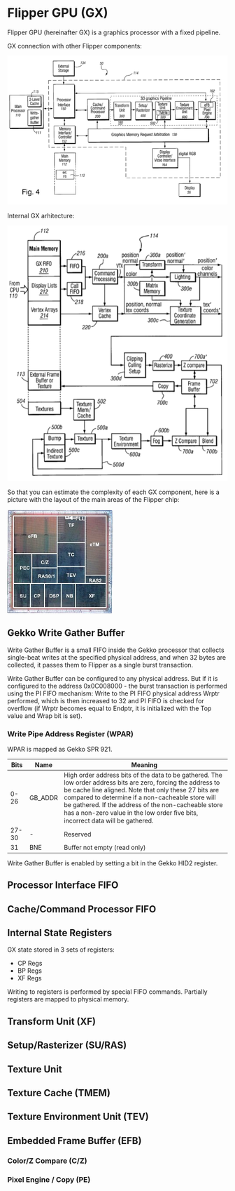 # Flipper GPU (GX)

Flipper GPU (hereinafter GX) is a graphics processor with a fixed pipeline.

GX connection with other Flipper components:

![GX_1](GX_Interconnect.png)

Internal GX arhitecture:

![GX_2](GX_Internal.png)

So that you can estimate the complexity of each GX component, here is a picture with the layout of the main areas of the Flipper chip:

![Flipper_ASIC](/Docs//RE/Flipper_ASIC/flipper_floorplan.jpg)

## Gekko Write Gather Buffer

Write Gather Buffer is a small FIFO inside the Gekko processor that collects single-beat writes at the specified physical address, and when 32 bytes are collected, it passes them to Flipper as a single burst transaction.

Write Gather Buffer can be configured to any physical address. But if it is configured to the address 0x0C008000 - the burst transaction is performed using the PI FIFO mechanism: Write to the PI FIFO physical address Wrptr performed, which is then increased to 32 and PI FIFO is checked for overflow (if Wrptr becomes equal to Endptr, it is initialized with the Top value and Wrap bit is set).

### Write Pipe Address Register (WPAR)

WPAR is mapped as Gekko SPR 921.

|Bits|Name|Meaning|
|----|----|-------|
|0-26|GB_ADDR|High order address bits of the data to be gathered. The low order address bits are zero, forcing the address to be cache line aligned. Note that only these 27 bits are compared to determine if a non-cacheable store will be gathered. If the address of the non-cacheable store has a non-zero value in the low order ﬁve bits, incorrect data will be gathered.|
|27-30|-|Reserved|
|31|BNE|Buffer not empty (read only)|

Write Gather Buffer is enabled by setting a bit in the Gekko HID2 register.

## Processor Interface FIFO

## Cache/Command Processor FIFO

## Internal State Registers

GX state stored in 3 sets of registers:
- CP Regs
- BP Regs
- XF Regs

Writing to registers is performed by special FIFO commands. Partially registers are mapped to physical memory.

## Transform Unit (XF)

## Setup/Rasterizer (SU/RAS)

## Texture Unit

## Texture Cache (TMEM)

## Texture Environment Unit (TEV)

## Embedded Frame Buffer (EFB)

### Color/Z Compare (C/Z)

### Pixel Engine / Copy (PE)
